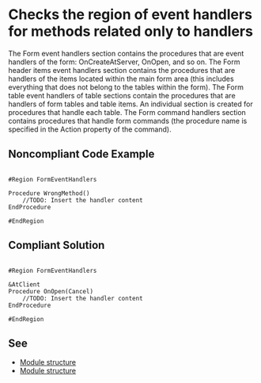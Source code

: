 # Checks the region of event handlers for methods related only to handlers

The Form event handlers section contains the procedures that are event handlers of the form: 
OnCreateAtServer, OnOpen, and so on.
The Form header items event handlers section contains the procedures that are handlers of the items located within 
the main form area (this includes everything that does not belong to the tables within the form).
The Form table event handlers of <table name> table sections contain the procedures that are handlers 
of form tables and table items. An individual section is created for procedures that handle each table.
The Form command handlers section contains procedures that handle form commands 
(the procedure name is specified in the Action property of the command).

## Noncompliant Code Example

```bsl

#Region FormEventHandlers

Procedure WrongMethod()
    //TODO: Insert the handler content
EndProcedure

#EndRegion

```

## Compliant Solution

```bsl

#Region FormEventHandlers

&AtClient
Procedure OnOpen(Cancel)
    //TODO: Insert the handler content
EndProcedure

#EndRegion

```

## See


- [Module structure](https://1c-dn.com/library/module_structure/)
- [Module structure](https://support.1ci.com/hc/en-us/articles/360011002360-Module-structure)

